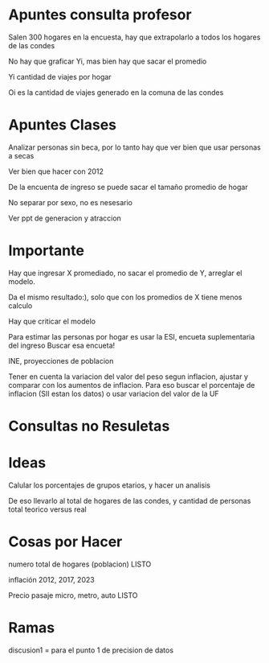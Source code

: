 # Apuntes consulta profesor

Salen 300 hogares en la encuesta, hay que extrapolarlo a todos los hogares de las condes

No hay que graficar Yi, mas bien hay que sacar el promedio

Yi cantidad de viajes por hogar

Oi es la cantidad de viajes generado en la comuna de las condes

# Apuntes Clases

Analizar personas sin beca, por lo tanto hay que ver bien que usar personas a secas

Ver bien que hacer con 2012

De la encuenta de ingreso se puede sacar el tamaño promedio de hogar

No separar por sexo, no es nesesario

Ver ppt de generacion y atraccion

# Importante

Hay que ingresar X promediado, no sacar el promedio de Y, arreglar el modelo.

Da el mismo resultado:), solo que con los promedios de X tiene menos calculo

Hay que criticar el modelo

Para estimar las personas por hogar es usar la ESI, encueta suplementaria del ingreso
Buscar esa encueta!

INE, proyecciones de poblacion

Tener en cuenta la variacion del valor del peso segun inflacion, ajustar y comparar con los aumentos de inflacion. Para eso buscar el porcentaje de inflacion (SII estan los datos) o usar variacion del valor de la UF


# Consultas no Resuletas

# Ideas

Calular los porcentajes de grupos etarios, y hacer un analisis

De eso llevarlo al total de hogares de las condes, y cantidad de personas total teorico versus real

# Cosas por Hacer

numero total de hogares (poblacion) LISTO

inflación 2012, 2017, 2023 

Precio pasaje micro, metro, auto LISTO

# Ramas

discusion1 = para el punto 1 de precision de datos
